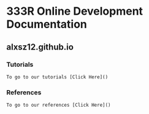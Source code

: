 # 333R Online Development Documentation
## alxsz12.github.io

### Tutorials
    To go to our tutorials [Click Here]()
### References
    To go to our references [Click Here]()
